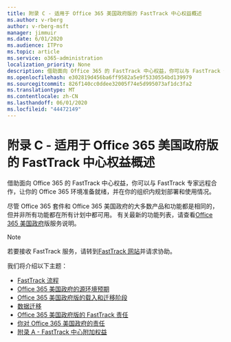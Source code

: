 ```yaml
---
title: 附录 C - 适用于 Office 365 美国政府版的 FastTrack 中心权益概述
ms.author: v-rberg
author: v-rberg-msft
manager: jimmuir
ms.date: 6/01/2020
ms.audience: ITPro
ms.topic: article
ms.service: o365-administration
localization_priority: None
description: 借助面向 Office 365 的 FastTrack 中心权益，你可以与 FastTrack 专家远程合作，让你的 Office 365 环境准备就绪，并在你的组织内规划部署和使用情况。
ms.openlocfilehash: e302819d456ba6ff9582a5e9f5330554bd139979
ms.sourcegitcommit: 826f140cc0ddee32005f74e5d995073af1dc3fa2
ms.translationtype: MT
ms.contentlocale: zh-CN
ms.lasthandoff: 06/01/2020
ms.locfileid: "44472149"
---
```

# <a name="appendix-c---fasttrack-center-benefit-overview-for-office-365-us-government"></a>附录 C - 适用于 Office 365 美国政府版的 FastTrack 中心权益概述

借助面向 Office 365 的 FastTrack 中心权益，你可以与 FastTrack 专家远程合作，让你的 Office 365 环境准备就绪，并在你的组织内规划部署和使用情况。 
  
尽管 Office 365 套件和 Office 365 美国政府的大多数产品和功能都是相同的，但并非所有功能都在所有计划中都可用。 有关最新的功能列表，请查看[Office 365 美国政府](https://aka.ms/aboutgovcloud)版服务说明。

> [!NOTE]
> 若要接收 FastTrack 服务，请转到[FastTrack 网站](https://go.microsoft.com/fwlink/?linkid=780698)并请求协助。  

我们将介绍以下主题：
- [FastTrack 流程](O365-fasttrack-process.md) 
- [Office 365 美国政府的源环境预期](US-Gov-appendix-source-environment-expectations.md)   
- [Office 365 美国政府版的载入和迁移阶段](US-Gov-appendix-onboarding-and-migration.md)
- [数据迁移](O365-data-migration.md)    
- [Office 365 美国政府版的 FastTrack 责任](US-Gov-appendix-fasttrack-responsibilities.md)   
- [你对 Office 365 美国政府的责任](US-Gov-appendix-your-responsibilities.md)    
- [附录 A - FastTrack 中心附加权益](O365-fasttrack-additional-benefits.md)
